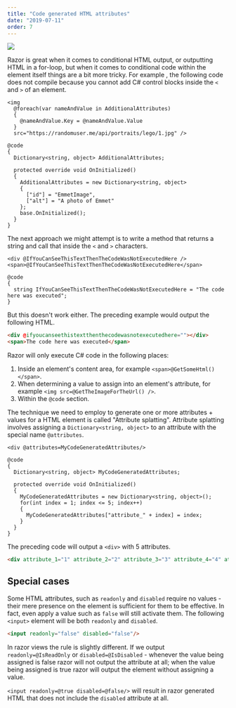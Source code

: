 ```yaml
---
title: "Code generated HTML attributes"
date: "2019-07-11"
order: 7
---
```


[![](images/SourceLink.png)](https://github.com/mrpmorris/blazor-university/tree/master/src/Components/CodeGeneratedHtmlAttributes)

Razor is great when it comes to conditional HTML output, or outputting HTML in a for-loop,
but when it comes to conditional code within the element itself things are a bit more tricky.
For example , the following code does not compile because you cannot add C# control blocks inside the `<` and `>` of an element.

```razor
<img
  @foreach(var nameAndValue in AdditionalAttributes)
  {
    @nameAndValue.Key = @nameAndValue.Value
  } 
  src="https://randomuser.me/api/portraits/lego/1.jpg" />

@code
{
  Dictionary<string, object> AdditionalAttributes;

  protected override void OnInitialized()
  {
    AdditionalAttributes = new Dictionary<string, object>
    {
      ["id"] = "EmmetImage",
      ["alt"] = "A photo of Emmet"
    };
    base.OnInitialized();
  }
}
```

The next approach we might attempt is to write a method that returns a string and call that inside the `<` and `>` characters.

```razor
<div @IfYouCanSeeThisTextThenTheCodeWasNotExecutedHere />
<span>@IfYouCanSeeThisTextThenTheCodeWasNotExecutedHere</span>

@code
{
  string IfYouCanSeeThisTextThenTheCodeWasNotExecutedHere = "The code here was executed";
}
```

But this doesn't work either. The preceding example would output the following HTML.

```html
<div @ifyoucanseethistextthenthecodewasnotexecutedhere=""></div>
<span>The code here was executed</span>
```

Razor will only execute C# code in the following places:

1. Inside an element's content area, for example `<span>@GetSomeHtml()</span>`.
2. When determining a value to assign into an element's attribute, for example `<img src=@GetTheImageForTheUrl() />`.
3. Within the `@code` section.

The technique we need to employ to generate one or more attributes + values for a HTML element is called "Attribute splatting".
Attribute splatting involves assigning a `Dictionary<string, object>` to an attribute with the special name `@attributes`.

```razor
<div @attributes=MyCodeGeneratedAttributes/>

@code
{
  Dictionary<string, object> MyCodeGeneratedAttributes;

  protected override void OnInitialized()
  {
    MyCodeGeneratedAttributes = new Dictionary<string, object>();
    for(int index = 1; index <= 5; index++)
    {
      MyCodeGeneratedAttributes["attribute_" + index] = index;
    }
  }
}
```

The preceding code will output a `<div>` with 5 attributes.

```html
<div attribute_1="1" attribute_2="2" attribute_3="3" attribute_4="4" attribute_5="5"></div>
```

## Special cases

Some HTML attributes, such as `readonly` and `disabled` require no values - their mere presence on the element is sufficient
for them to be effective.
In fact, even apply a value such as `false` will still activate them. The following `<input>` element will be both
`readonly` and `disabled`.

```html
<input readonly="false" disabled="false"/>
```

In razor views the rule is slightly different.
If we output `readonly=@IsReadOnly` or `disabled=@IsDisabled` - whenever the value being assigned is false razor will not
output the attribute at all;
when the value being assigned is true razor will output the element without assigning a value.

`<input readonly=@true disabled=@false/>` will result in razor generated HTML that does not include the `disabled` attribute
at all.

